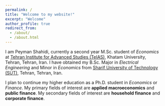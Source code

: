 ```yaml
---
permalink: /
title: "Welcome to my website!"
excerpt: "Welcome"
author_profile: true
redirect_from: 
  - /about/
  - /about.html
---
```


I am Peyman Shahidi, currently a second year M.Sc. student of *Economics* at <a href="https://teias.institute" target="_blank" rel="noopener noreferrer">Tehran Institute for Advanced Studies (TeIAS)</a>, Khatam University, Tehran, Tehran, Iran.
I have obtained my B.Sc. Major in *Electrical Engineering* and Minor in *Economics* from <a href="http://www.en.sharif.edu" target="_blank" rel="noopener noreferrer">Sharif University of Technology (SUT)</a>, Tehran, Tehran, Iran.

I plan to continue my higher education as a Ph.D. student in *Economics* or *Finance*. My primary fields of interest are **applied macroeconomics** and **public finance**. My secondary fields of interest are **household finance** and **corporate finance**.
